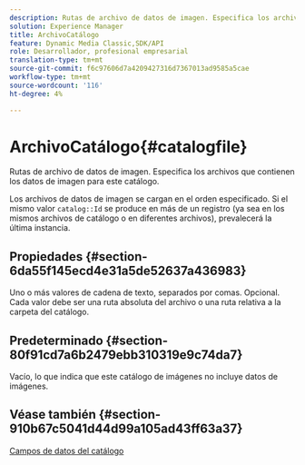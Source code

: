 ```yaml
---
description: Rutas de archivo de datos de imagen. Especifica los archivos que contienen los datos de imagen para este catálogo.
solution: Experience Manager
title: ArchivoCatálogo
feature: Dynamic Media Classic,SDK/API
role: Desarrollador, profesional empresarial
translation-type: tm+mt
source-git-commit: f6c97606d7a4209427316d7367013ad9585a5cae
workflow-type: tm+mt
source-wordcount: '116'
ht-degree: 4%

---
```



# ArchivoCatálogo{#catalogfile}

Rutas de archivo de datos de imagen. Especifica los archivos que contienen los datos de imagen para este catálogo.

Los archivos de datos de imagen se cargan en el orden especificado. Si el mismo valor `catalog::Id` se produce en más de un registro (ya sea en los mismos archivos de catálogo o en diferentes archivos), prevalecerá la última instancia.

## Propiedades {#section-6da55f145ecd4e31a5de52637a436983}

Uno o más valores de cadena de texto, separados por comas. Opcional. Cada valor debe ser una ruta absoluta del archivo o una ruta relativa a la carpeta del catálogo.

## Predeterminado {#section-80f91cd7a6b2479ebb310319e9c74da7}

Vacío, lo que indica que este catálogo de imágenes no incluye datos de imágenes.

## Véase también {#section-910b67c5041d44d99a105ad43ff63a37}

[Campos de datos del catálogo](../../../../../is-api/image-catalog/image-serving-api-ref/c-image-catalog-reference/c-overview/c-catalog-data-fields/c-catalog-data-fields.md#concept-b19581028ec44f98b9f5943624403d29)

